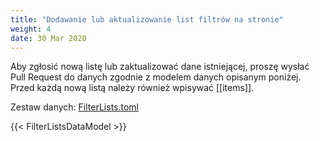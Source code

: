 ```yaml
---
title: "Dodawanie lub aktualizowanie list filtrów na stronie"
weight: 4
date: 30 Mar 2020
---
```


Aby zgłosić nową listę lub zaktualizować dane istniejącej, proszę wysłać Pull Request do danych zgodnie z modelem danych opisanym poniżej. Przed każdą nową listą należy również wpisywać [[items]].

Zestaw danych: [FilterLists.toml](https://github.com/MajkiIT/polish-ads-filter/blob/gh-pages/website/data/FilterLists.toml)

{{< FilterListsDataModel >}}
